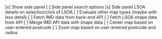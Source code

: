 [x] Show side panel
[ ] Side panel search options
[x] Side panel LSOA details on selection/click of LSOA
[ ] Evaluate other map types (maybe with less detail)
[ ] Fetch IMD data from back-end API
[ ] Fetch LSOA shape data from API
[ ] Merge IMD API data with shape data
[ ] Center map based on user-entered postcode
[ ] Zoom map based on user-entered postcode and radius 